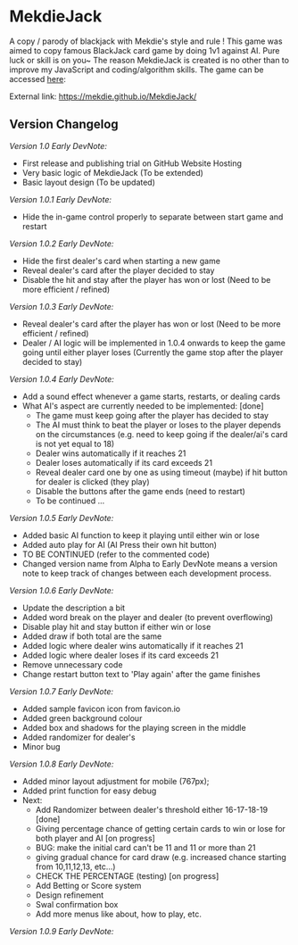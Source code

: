 # MekdieJack
A copy / parody of blackjack with Mekdie's style and rule ! This game was aimed to copy famous BlackJack card game by doing 1v1 against AI. Pure luck or skill is on you~ The reason MekdieJack is created is no other than to improve my JavaScript and coding/algorithm skills. The game can be accessed [here](https://mekdie.github.io/MekdieJack/):

External link: https://mekdie.github.io/MekdieJack/ 

## Version Changelog
*Version 1.0 Early DevNote:*
- First release and publishing trial on GitHub Website Hosting
- Very basic logic of MekdieJack (To be extended)
- Basic layout design (To be updated)

*Version 1.0.1 Early DevNote:*
- Hide the in-game control properly to separate between start game and restart

*Version 1.0.2 Early DevNote:*
- Hide the first dealer's card when starting a new game
- Reveal dealer's card after the player decided to stay
- Disable the hit and stay after the player has won or lost (Need to be more efficient / refined)

*Version 1.0.3 Early DevNote:*
- Reveal dealer's card after the player has won or lost (Need to be more efficient / refined)
- Dealer / AI logic will be implemented in 1.0.4 onwards to keep the game going until either player loses (Currently the game stop after the player decided to stay)

*Version 1.0.4 Early DevNote:*
- Add a sound effect whenever a game starts, restarts, or dealing cards
- What AI's aspect are currently needed to be implemented: [done]
    - The game must keep going after the player has decided to stay 
    - The AI must think to beat the player or loses to the player depends on the circumstances (e.g. need to keep going if the dealer/ai's card is not yet equal to 18) 
    - Dealer wins automatically if it reaches 21
    - Dealer loses automatically if its card exceeds 21 
    - Reveal dealer card one by one as using timeout (maybe) if hit button for dealer is clicked (they play) 
    - Disable the buttons after the game ends (need to restart)
    - To be continued ...

*Version 1.0.5 Early DevNote:*
- Added basic AI function to keep it playing until either win or lose 
- Added auto play for AI (AI Press their own hit button) 
- TO BE CONTINUED (refer to the commented code)
- Changed version name from Alpha to Early DevNote means a version note to keep track of changes between each development process.

*Version 1.0.6 Early DevNote:*
- Update the description a bit
- Added word break on the player and dealer (to prevent overflowing)
- Disable play hit and stay button if either win or lose
- Added draw if both total are the same
- Added logic where dealer wins automatically if it reaches 21
- Added logic where dealer loses if its card exceeds 21
- Remove unnecessary code
- Change restart button text to 'Play again' after the game finishes

*Version 1.0.7 Early DevNote:*
- Added sample favicon icon from favicon.io
- Added green background colour
- Added box and shadows for the playing screen in the middle
- Added randomizer for dealer's 
- Minor bug 

*Version 1.0.8 Early DevNote:*
- Added minor layout adjustment for mobile (767px);
- Added print function for easy debug
- Next:
    - Add Randomizer between dealer's threshold either 16-17-18-19 [done]
    - Giving percentage chance of getting certain cards to win or lose for both player and AI [on progress]
    - BUG: make the initial card can't be 11 and 11 or more than 21
    - giving gradual chance for card draw (e.g. increased chance starting from 10,11,12,13, etc...)
    - CHECK THE PERCENTAGE (testing) [on progress]
    - Add Betting or Score system
    - Design refinement
    - Swal confirmation box
    - Add more menus like about, how to play, etc.

*Version 1.0.9 Early DevNote:*
